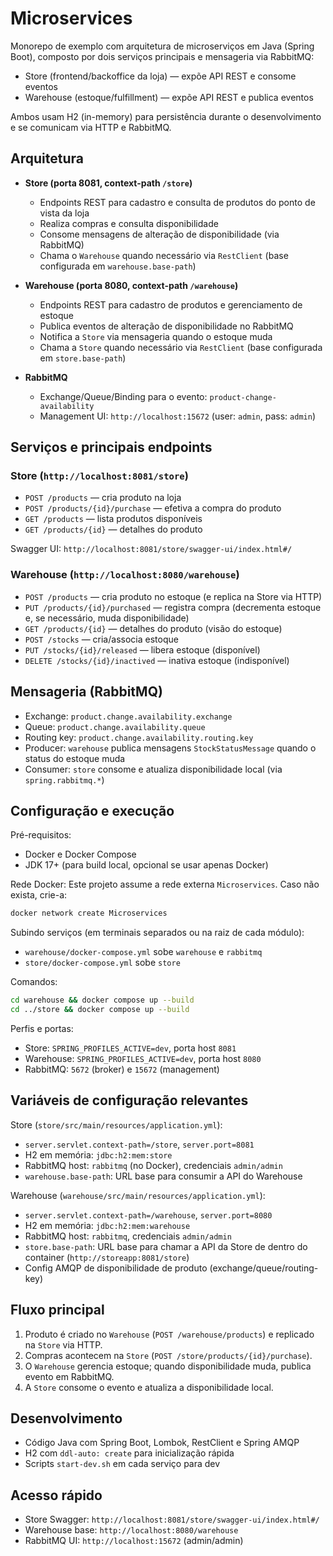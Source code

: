 # Microservices

Monorepo de exemplo com arquitetura de microserviços em Java (Spring Boot), composto por dois serviços principais e mensageria via RabbitMQ:

- Store (frontend/backoffice da loja) — expõe API REST e consome eventos
- Warehouse (estoque/fulfillment) — expõe API REST e publica eventos

Ambos usam H2 (in-memory) para persistência durante o desenvolvimento e se comunicam via HTTP e RabbitMQ.

## Arquitetura

- **Store (porta 8081, context-path `/store`)**
  - Endpoints REST para cadastro e consulta de produtos do ponto de vista da loja
  - Realiza compras e consulta disponibilidade
  - Consome mensagens de alteração de disponibilidade (via RabbitMQ)
  - Chama o `Warehouse` quando necessário via `RestClient` (base configurada em `warehouse.base-path`)

- **Warehouse (porta 8080, context-path `/warehouse`)**
  - Endpoints REST para cadastro de produtos e gerenciamento de estoque
  - Publica eventos de alteração de disponibilidade no RabbitMQ
  - Notifica a `Store` via mensageria quando o estoque muda
  - Chama a `Store` quando necessário via `RestClient` (base configurada em `store.base-path`)

- **RabbitMQ**
  - Exchange/Queue/Binding para o evento: `product-change-availability`
  - Management UI: `http://localhost:15672` (user: `admin`, pass: `admin`)

## Serviços e principais endpoints

### Store (`http://localhost:8081/store`)

- `POST /products` — cria produto na loja
- `POST /products/{id}/purchase` — efetiva a compra do produto
- `GET /products` — lista produtos disponíveis
- `GET /products/{id}` — detalhes do produto

Swagger UI: `http://localhost:8081/store/swagger-ui/index.html#/`

### Warehouse (`http://localhost:8080/warehouse`)

- `POST /products` — cria produto no estoque (e replica na Store via HTTP)
- `PUT /products/{id}/purchased` — registra compra (decrementa estoque e, se necessário, muda disponibilidade)
- `GET /products/{id}` — detalhes do produto (visão do estoque)
- `POST /stocks` — cria/associa estoque
- `PUT /stocks/{id}/released` — libera estoque (disponível)
- `DELETE /stocks/{id}/inactived` — inativa estoque (indisponível)

## Mensageria (RabbitMQ)

- Exchange: `product.change.availability.exchange`
- Queue: `product.change.availability.queue`
- Routing key: `product.change.availability.routing.key`
- Producer: `warehouse` publica mensagens `StockStatusMessage` quando o status do estoque muda
- Consumer: `store` consome e atualiza disponibilidade local (via `spring.rabbitmq.*`)

## Configuração e execução

Pré-requisitos:

- Docker e Docker Compose
- JDK 17+ (para build local, opcional se usar apenas Docker)

Rede Docker:
Este projeto assume a rede externa `Microservices`. Caso não exista, crie-a:

```bash
docker network create Microservices
```

Subindo serviços (em terminais separados ou na raiz de cada módulo):

- `warehouse/docker-compose.yml` sobe `warehouse` e `rabbitmq`
- `store/docker-compose.yml` sobe `store`

Comandos:

```bash
cd warehouse && docker compose up --build
cd ../store && docker compose up --build
```

Perfis e portas:

- Store: `SPRING_PROFILES_ACTIVE=dev`, porta host `8081`
- Warehouse: `SPRING_PROFILES_ACTIVE=dev`, porta host `8080`
- RabbitMQ: `5672` (broker) e `15672` (management)

## Variáveis de configuração relevantes

Store (`store/src/main/resources/application.yml`):

- `server.servlet.context-path=/store`, `server.port=8081`
- H2 em memória: `jdbc:h2:mem:store`
- RabbitMQ host: `rabbitmq` (no Docker), credenciais `admin/admin`
- `warehouse.base-path`: URL base para consumir a API do Warehouse

Warehouse (`warehouse/src/main/resources/application.yml`):

- `server.servlet.context-path=/warehouse`, `server.port=8080`
- H2 em memória: `jdbc:h2:mem:warehouse`
- RabbitMQ host: `rabbitmq`, credenciais `admin/admin`
- `store.base-path`: URL base para chamar a API da Store de dentro do container (`http://storeapp:8081/store`)
- Config AMQP de disponibilidade de produto (exchange/queue/routing-key)

## Fluxo principal

1. Produto é criado no `Warehouse` (`POST /warehouse/products`) e replicado na `Store` via HTTP.
2. Compras acontecem na `Store` (`POST /store/products/{id}/purchase`).
3. O `Warehouse` gerencia estoque; quando disponibilidade muda, publica evento em RabbitMQ.
4. A `Store` consome o evento e atualiza a disponibilidade local.

## Desenvolvimento

- Código Java com Spring Boot, Lombok, RestClient e Spring AMQP
- H2 com `ddl-auto: create` para inicialização rápida
- Scripts `start-dev.sh` em cada serviço para dev

## Acesso rápido

- Store Swagger: `http://localhost:8081/store/swagger-ui/index.html#/`
- Warehouse base: `http://localhost:8080/warehouse`
- RabbitMQ UI: `http://localhost:15672` (admin/admin)
